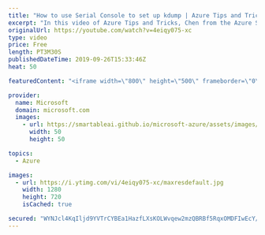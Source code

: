 ```yaml
---
title: "How to use Serial Console to set up kdump | Azure Tips and Tricks"
excerpt: "In this video of Azure Tips and Tricks, Chen from the Azure Serial Console team will show you how to configure your kdump on your virtual machine. Kdump is a powerful utility that can be used to take memory dumps upon a VM crash, allowing you to inspect the contents of memory at a later time during low-level"
originalUrl: https://youtube.com/watch?v=4eiqy075-xc
type: video
price: Free
length: PT3M30S
publishedDateTime: 2019-09-26T15:33:46Z
heat: 50

featuredContent: "<iframe width=\"800\" height=\"500\" frameborder=\"0\" src=\"https://www.youtube.com/embed/4eiqy075-xc\" allow=\"accelerometer; autoplay; encrypted-media; gyroscope; picture-in-picture\" allowfullscreen></iframe>"

provider:
  name: Microsoft
  domain: microsoft.com
  images:
    - url: https://smartableai.github.io/microsoft-azure/assets/images/organizations/microsoft.com-50x50.jpg
      width: 50
      height: 50

topics:
  - Azure

images:
  - url: https://i.ytimg.com/vi/4eiqy075-xc/maxresdefault.jpg
    width: 1280
    height: 720
    isCached: true

secured: "WYNJcl4KqIljd9YVTrCYBEa1HazfLXsKOLWvqew2mzQBRBf5RqxOMDFIwEcY/ql9Zy+TnOYgYb8Lbfp39QRa6eWu/BqdweBSWI2zu8zfRPJmhupBtJODUOtKV4a3GyJuFa1vjRq1Bzp6HrznEIFUkKVzS1T0PWYzmAjC1iWjni3Qj0WLczDA3gzUdCuRnN4ANdyeBjBoAv+VD1VX62EugWh9bhG7KcbOzK1seeh7TUKlVo0Guhn3z7cBf2wr+dqkCx1LUzDSZdY20HIaMZZGqMU35l9U5tA+NMOXsC89LKCP/sSh7UK5ITxcnbRviacm7E8Cx3CZh8AvhPd7WPvQ+GnOdYJUX6iPBldQx6pcwZc4WlZHOW9zAb0CetD8IVNkneJ3LArG5WMg4WSGAAbios0vswap2XxrVKTZeUKgB3I=;DfWoAn9x+NtfmtleKsTwOw=="
---
```


